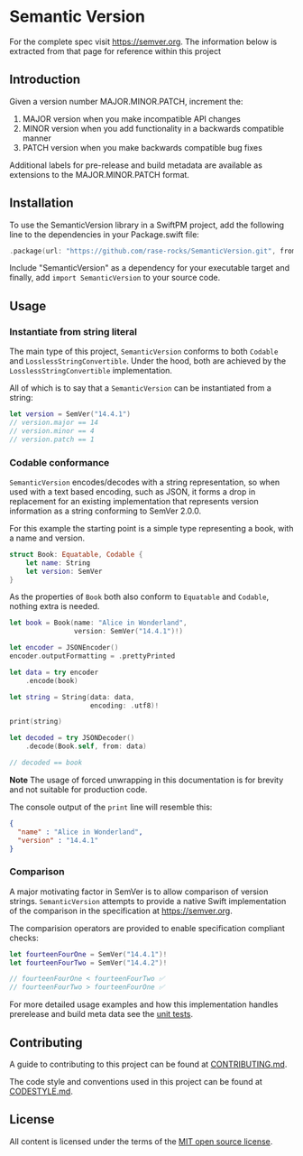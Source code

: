 # Semantic Version

For the complete spec visit https://semver.org. The information below is extracted from that page for reference within this project

## Introduction

Given a version number MAJOR.MINOR.PATCH, increment the:

1. MAJOR version when you make incompatible API changes
1. MINOR version when you add functionality in a backwards compatible manner
1. PATCH version when you make backwards compatible bug fixes

Additional labels for pre-release and build metadata are available as extensions to the MAJOR.MINOR.PATCH format.

## Installation

To use the SemanticVersion library in a SwiftPM project, add the following line to the dependencies in your Package.swift file:

```swift
.package(url: "https://github.com/rase-rocks/SemanticVersion.git", from: "1.0.0"),
```

Include "SemanticVersion" as a dependency for your executable target and finally, add `import SemanticVersion` to your source code.

## Usage

### Instantiate from string literal

The main type of this project, `SemanticVersion` conforms to both `Codable` and `LosslessStringConvertible`. Under the hood, both are achieved by the `LosslessStringConvertible` implementation.

All of which is to say that a `SemanticVersion` can be instantiated from a string:

```swift
let version = SemVer("14.4.1")
// version.major == 14
// version.minor == 4
// version.patch == 1
```

### Codable conformance

`SemanticVersion` encodes/decodes with a string representation, so when used with a text based encoding, such as JSON, it forms a drop in replacement for an existing implementation that represents version information as a string conforming to SemVer 2.0.0.

For this example the starting point is a simple type representing a book, with a name and version.

```swift
struct Book: Equatable, Codable {
    let name: String
    let version: SemVer
}
```

As the properties of `Book` both also conform to `Equatable` and `Codable`, nothing extra is needed.

```swift
let book = Book(name: "Alice in Wonderland", 
                version: SemVer("14.4.1")!)

let encoder = JSONEncoder()
encoder.outputFormatting = .prettyPrinted

let data = try encoder
    .encode(book)

let string = String(data: data,
                    encoding: .utf8)!

print(string)

let decoded = try JSONDecoder()
    .decode(Book.self, from: data)

// decoded == book
```

**Note** The usage of forced unwrapping in this documentation is for brevity and not suitable for production code.

The console output of the `print` line will resemble this:

```json
{
  "name" : "Alice in Wonderland",
  "version" : "14.4.1"
}
```

### Comparison

A major motivating factor in SemVer is to allow comparison of version strings. `SemanticVersion` attempts to provide a native Swift implementation of the comparison in the specification at https://semver.org.

The comparision operators are provided to enable specification compliant checks:

```swift
let fourteenFourOne = SemVer("14.4.1")!
let fourteenFourTwo = SemVer("14.4.2")!

// fourteenFourOne < fourteenFourTwo ✅
// fourteenFourTwo > fourteenFourOne ✅
```

For more detailed usage examples and how this implementation handles prerelease and build meta data see the [unit tests](https://github.com/rase-rocks/SemanticVersion/blob/main/Tests/SemanticVersionTests/SemanticVersionComparableTests.swift).

## Contributing

A guide to contributing to this project can be found at [CONTRIBUTING.md](https://github.com/rase-rocks/SemanticVersion/blob/main/CONTRIBUTING.md).

The code style and conventions used in this project can be found at [CODESTYLE.md](https://github.com/rase-rocks/SemanticVersion/blob/main/CODESTYLE.md).

## License

All content is licensed under the terms of the [MIT open source license](https://github.com/rase-rocks/SemanticVersion/blob/main/LICENSE.txt).
